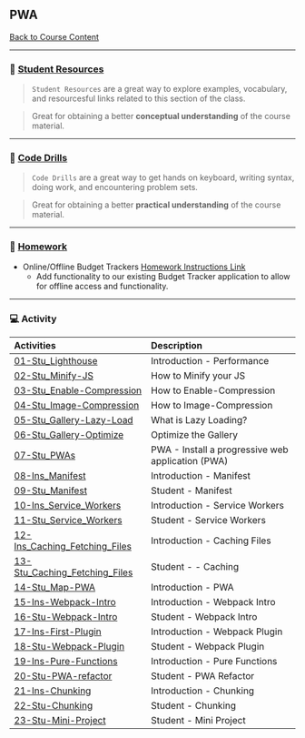 ## PWA
[Back to Course Content](../../README.md)



-----
### :book: **[Student Resources](student-resources/README.md)**

> `Student Resources` are a great way to explore examples, vocabulary, and resourcesful links related to this section of the class.

> Great for obtaining a better **conceptual understanding** of the course material. 

------
### :dart: **[Code Drills](code-drills/README.md)**

> `Code Drills` are a great way to get hands on keyboard, writing syntax, doing work, and encountering problem sets. 

> Great for obtaining a better **practical understanding** of the course material. 

-----
### :pencil: **[Homework](homework/README.md)**

- Online/Offline Budget Trackers
[Homework Instructions Link](homework/README.md)
    * Add functionality to our existing Budget Tracker application to allow for offline access and functionality.

-----
### :computer: Activity


|  Activities |  Description |
|:--	|:--
|[01-Stu_Lighthouse](activities/01-Stu_Lighthouse)| Introduction - Performance |
|[02-Stu_Minify-JS](activities/02-Stu_Minify-JS)| How to Minify your JS |
|[03-Stu_Enable-Compression](activities/03-Stu_Enable-Compression)| How to Enable-Compression |
|[04-Stu_Image-Compression](activities/04-Stu_Image-Compression)| How to Image-Compression |
|[05-Stu_Gallery-Lazy-Load](activities/05-Stu_Gallery-Lazy-Load)| What is Lazy Loading? |
|[06-Stu_Gallery-Optimize](activities/06-Stu_Gallery-Optimize)| Optimize the Gallery|
|[07-Stu_PWAs](activities/07-Stu_PWAs)| PWA - Install a progressive web application (PWA) |
|[08-Ins_Manifest](activities/08-Ins_Manifest)| Introduction - Manifest |
|[09-Stu_Manifest](activities/09-Stu_Manifest)| Student - Manifest |
|[10-Ins_Service_Workers](activities/10-Ins_Service_Workers)| Introduction - Service Workers |
|[11-Stu_Service_Workers](activities/11-Stu_Service_Workers)| Student - Service Workers |
|[12-Ins_Caching_Fetching_Files](activities/12-Ins_Caching_Fetching_Files)| Introduction - Caching Files |
|[13-Stu_Caching_Fetching_Files](activities/13-Stu_Caching_Fetching_Files)| Student - - Caching  |
|[14-Stu_Map-PWA](activities/14-Stu_Map-PWA)| Introduction - PWA |
|[15-Ins-Webpack-Intro](activities/15-Ins-Webpack-Intro)| Introduction - Webpack Intro |
|[16-Stu-Webpack-Intro](activities/16-Stu-Webpack-Intro)| Student - Webpack Intro |
|[17-Ins-First-Plugin](activities/17-Ins-First-Plugin)| Introduction - Webpack Plugin |
|[18-Stu-Webpack-Plugin](activities/18-Stu-Webpack-Plugin)| Student - Webpack Plugin |
|[19-Ins-Pure-Functions](activities/19-Ins-Pure-Functions)| Introduction - Pure Functions |
|[20-Stu-PWA-refactor](activities/20-Stu-PWA-refactor)| Student - PWA Refactor  |
|[21-Ins-Chunking](activities/21-Ins-Chunking)| Introduction - Chunking |
|[22-Stu-Chunking](activities/22-Stu-Chunking)| Student - Chunking |
|[23-Stu-Mini-Project](activities/23-Stu-Mini-Project)| Student - Mini Project |


